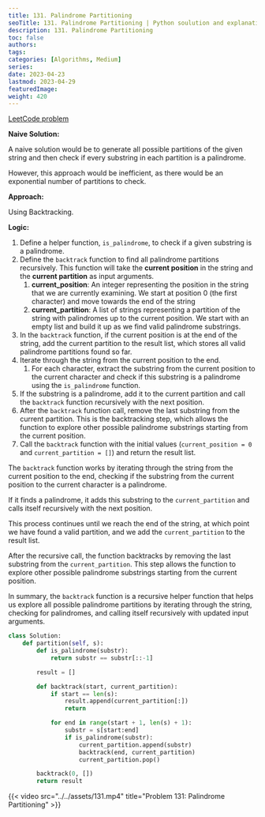 ```yaml
---
title: 131. Palindrome Partitioning
seoTitle: 131. Palindrome Partitioning | Python soulution and explanation
description: 131. Palindrome Partitioning
toc: false
authors:
tags: 
categories: [Algorithms, Medium]
series:
date: 2023-04-23
lastmod: 2023-04-29
featuredImage:
weight: 420
---
```


[LeetCode problem](https://leetcode.com/problems/palindrome-partitioning/description/)

**Naive Solution:**

A naive solution would be to generate all possible partitions of the given string and then check if every substring in each partition is a palindrome.

However, this approach would be inefficient, as there would be an exponential number of partitions to check.

**Approach:**

Using Backtracking.

**Logic:**

1. Define a helper function, `is_palindrome`, to check if a given substring is a palindrome.
2. Define the `backtrack` function to find all palindrome partitions recursively. This function will take the **current position** in the string and the **current partition** as input arguments.
   1. **current_position**: An integer representing the position in the string that we are currently examining. We start at position 0 (the first character) and move towards the end of the string
   2. **current_partition**: A list of strings representing a partition of the string with palindromes up to the current position. We start with an empty list and build it up as we find valid palindrome substrings.
3. In the `backtrack` function, if the current position is at the end of the string, add the current partition to the result list, which stores all valid palindrome partitions found so far.
4. Iterate through the string from the current position to the end.
   1. For each character, extract the substring from the current position to the current character and check if this substring is a palindrome using the `is_palindrome` function.
5. If the substring is a palindrome, add it to the current partition and call the `backtrack` function recursively with the next position.
6. After the `backtrack` function call, remove the last substring from the current partition. This is the backtracking step, which allows the function to explore other possible palindrome substrings starting from the current position.
7. Call the `backtrack` function with the initial values (`current_position = 0` and `current_partition = []`) and return the result list.

The `backtrack` function works by iterating through the string from the current position to the end, checking if the substring from the current position to the current character is a palindrome.

If it finds a palindrome, it adds this substring to the `current_partition` and calls itself recursively with the next position.

This process continues until we reach the end of the string, at which point we have found a valid partition, and we add the `current_partition` to the result list.

After the recursive call, the function backtracks by removing the last substring from the `current_partition`. This step allows the function to explore other possible palindrome substrings starting from the current position.

In summary, the `backtrack` function is a recursive helper function that helps us explore all possible palindrome partitions by iterating through the string, checking for palindromes, and calling itself recursively with updated input arguments.

```python
class Solution:
    def partition(self, s):
        def is_palindrome(substr):
            return substr == substr[::-1]

        result = []

        def backtrack(start, current_partition):
            if start == len(s):
                result.append(current_partition[:])
                return

            for end in range(start + 1, len(s) + 1):
                substr = s[start:end]
                if is_palindrome(substr):
                    current_partition.append(substr)
                    backtrack(end, current_partition)
                    current_partition.pop()

        backtrack(0, [])
        return result
```

{{< video src="../../assets/131.mp4" title="Problem 131: Palindrome Partitioning" >}}
